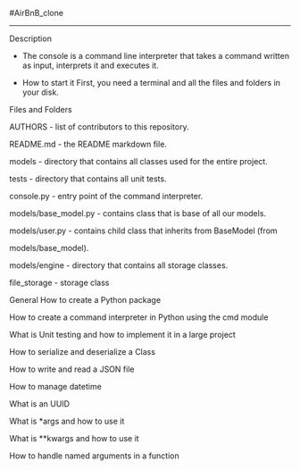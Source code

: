
#AirBnB_clone

_________________________________________________________________________

Description
 - The console is a command line interpreter that takes a command written as input, interprets it and executes it.

 - How to start it
First, you need a terminal and all the files and folders in your disk.

Files and Folders

AUTHORS - list of contributors to this repository.

README.md - the README markdown file.

models - directory that contains all classes used for the entire project.

tests - directory that contains all unit tests.

console.py - entry point of the command interpreter.

models/base_model.py - contains class that is base of all our models.



models/user.py - contains child class that inherits from BaseModel (from

models/base_model).

models/engine - directory that contains all storage classes.

file_storage - storage class

General
How to create a Python package

How to create a command interpreter in Python using the cmd module

What is Unit testing and how to implement it in a large project

How to serialize and deserialize a Class

How to write and read a JSON file

How to manage datetime

What is an UUID

What is *args and how to use it

What is **kwargs and how to use it

How to handle named arguments in a function
